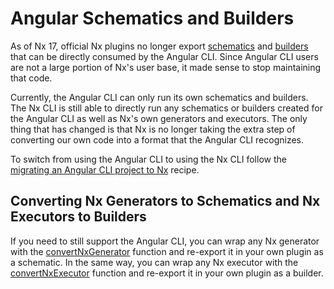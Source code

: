 # Angular Schematics and Builders

As of Nx 17, official Nx plugins no longer export [schematics](https://angular.io/guide/schematics) and [builders](https://angular.io/guide/cli-builder) that can be directly consumed by the Angular CLI. Since Angular CLI users are not a large portion of Nx's user base, it made sense to stop maintaining that code.

Currently, the Angular CLI can only run its own schematics and builders. The Nx CLI is still able to directly run any schematics or builders created for the Angular CLI as well as Nx's own generators and executors. The only thing that has changed is that Nx is no longer taking the extra step of converting our own code into a format that the Angular CLI recognizes.

To switch from using the Angular CLI to using the Nx CLI follow the [migrating an Angular CLI project to Nx](/recipes/angular/migration/angular) recipe.

## Converting Nx Generators to Schematics and Nx Executors to Builders

If you need to still support the Angular CLI, you can wrap any Nx generator with the [convertNxGenerator](/nx-api/devkit/documents/convertNxGenerator) function and re-export it in your own plugin as a schematic. In the same way, you can wrap any Nx executor with the [convertNxExecutor](/nx-api/devkit/documents/convertNxExecutor) function and re-export it in your own plugin as a builder.
